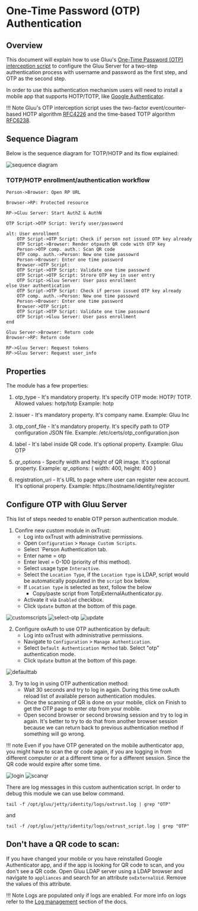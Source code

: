 # One-Time Password (OTP) Authentication

## Overview
This document will explain how to use Gluu's [One-Time Password (OTP) interception script](https://raw.githubusercontent.com/GluuFederation/oxAuth/master/Server/integrations/otp/OtpExternalAuthenticator.py) to configure the Gluu Server for a two-step authentication process with username and password as the first step, and OTP as the second step.

In order to use this authentication mechanism users will need to install a mobile app that supports HOTP/TOTP, like [Google Authenticator](https://play.google.com/store/apps/details?id=com.google.android.apps.authenticator2).

!!! Note
    Gluu's OTP interception script uses the two-factor event/counter-based HOTP algorithm [RFC4226](https://tools.ietf.org/html/rfc4226) and the time-based TOTP algorithm [RFC6238](https://tools.ietf.org/html/rfc6238).

## Sequence Diagram
Below is the sequence diagram for TOTP/HOTP and its flow explained:

![sequence diagram](../img/user-authn/otp/gluu_otp_integration_authentication_workflow.png)

### TOTP/HOTP enrollment/authentication workflow

```
Person->Browser: Open RP URL

Browser->RP: Protected resource

RP->Gluu Server: Start AuthZ & AuthN

OTP Script->OTP Script: Verify user/password

alt: User enrollment
	OTP Script->OTP Script: Check if person not issued OTP key already
	OTP Script->Browser: Render otpauth QR code with OTP key 
	Person->OTP comp. auth.: Scan QR code
	OTP comp. auth.->Person: New one time passowrd
	Person->Browser: Enter one time password
    Browser->OTP Script:
    OTP Script->OTP Script: Validate one time passowrd
    OTP Script->OTP Script: Strore OTP key in user entry
    OTP Script->Gluu Server: User pass enrollment
else User authentication
    OTP Script->OTP Script: Check if person issued OTP key already
    OTP comp. auth.->Person: New one time passowrd
    Person->Browser: Enter one time password
    Browser->OTP Script:
    OTP Script->OTP Script: Validate one time passowrd
    OTP Script->Gluu Server: User pass enrollment
end

Gluu Server->Browser: Return code
Browser->RP: Return code

RP->Gluu Server: Request tokens
RP->Gluu Server: Request user_info
```

## Properties
The module has a few properties:

1) otp_type - It's mandatory property. It's specify OTP mode: HOTP/ TOTP.
   Allowed values: hotp/totp
   Example: hotp

2) issuer - It's mandatory property. It's company name.
   Example: Gluu Inc

3) otp_conf_file - It's mandatory property. It's specify path to OTP configuration JSON file.
   Example: /etc/certs/otp_configuration.json

4) label - It's label inside QR code. It's optional property.
    Example: Gluu OTP

5) qr_options - Specify width and height of QR image. It's optional property.
    Example: qr_options: { width: 400, height: 400 }

6) registration_uri - It's URL to page where user can register new account. It's optional property.
    Example: https://hostname/identity/register
    
## Configure OTP with Gluu Server

This list of steps needed to  enable OTP person authentication module.

1. Confire new custom module in oxTrust:
    - Log into oxTrust with administrative permissions.
    - Open `Configuration` > `Manage Custom Scripts`.
    - Select `Person Authentication tab.
    - Enter name = otp
    - Enter level = 0-100 (priority of this method).
    - Select usage type `Interactive`.
    - Select the `Location Type`, if the `Location type` is LDAP, 
      script would be automatically populated in the `script` box below.
    - If `Location type` is selected as text, follow the below
        - Copy/paste script from TotpExternalAuthenticator.py.
    - Activate it via `Enabled` checkbox.
    - Click `Update` button at the bottom of this page.

![customscripts](../img/user-authn/otp/custom-scripts.png)
![select-otp](../img/user-authn/otp/selct-otp.png)
![update](../img/user-authn/otp/update.png)

2. Configure oxAuth to use OTP authentication by default:
    - Log into oxTrust with administrative permissions.
    - Navigate to `Configuration` > `Manage Authentication`.
    - Select `Default Authentication Method` tab. Select "otp" authentication mode.
    - Click `Update` button at the bottom of this page.

![defaulttab](../img/user-authn/otp/default-authtab.png)
	
3. Try to log in using OTP authentication method:
    - Wait 30 seconds and try to log in again. During this time oxAuth reload list of available person authentication modules.
	- Once the scanning of QR is done on your mobile, click on Finish to get the OTP page to enter otp from your mobile.
    - Open second browser or second browsing session and try to log in again. It's better to try to do that from another browser session because we can return back to previous authentication method if something will go wrong.

!!! note
	Even if you have OTP generated on the mobile authenticator app, 
	you might have to scan the qr code again, if you are logging in 
	from different computer or at a different time or for a different session. 
	Since the QR code would expire after some time.
	
![login](../img/user-authn/otp/login-page.png)
![scanqr](../img/user-authn/otp/scan-qr.png)


There are log messages in this custom authentication script. 
In order to debug this module we can use below command.

```
tail -f /opt/gluu/jetty/identity/logs/oxtrust.log | grep "OTP"
```

and
```
tail -f /opt/gluu/jetty/identity/logs/oxtrust_script.log | grep "OTP"
```
## Don't have a QR code to scan:
If you have changed your mobile or you have reinstalled Google Authenticator app, 
and if the app is looking for QR code to scan, and you don't see a QR code.
Open Gluu LDAP server using a LDAP browser and navigate to  `appliances` 
and search for an attribute `oxExternalUid`. Remove the values of this attribute. 

!!! Note
	Logs are populated only if logs are enabled. For more info on logs refer to the [Log management](../operation/logs.md) section of the docs.
